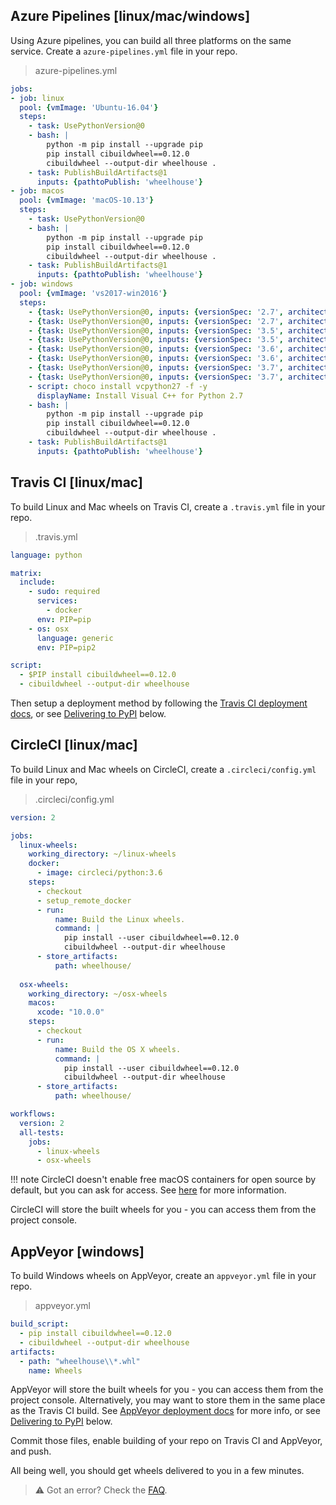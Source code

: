 ## Azure Pipelines [linux/mac/windows]

Using Azure pipelines, you can build all three platforms on the same service. Create a `azure-pipelines.yml` file in your repo.

> azure-pipelines.yml
```yaml
jobs:
- job: linux
  pool: {vmImage: 'Ubuntu-16.04'}
  steps: 
    - task: UsePythonVersion@0
    - bash: |
        python -m pip install --upgrade pip
        pip install cibuildwheel==0.12.0
        cibuildwheel --output-dir wheelhouse .
    - task: PublishBuildArtifacts@1
      inputs: {pathtoPublish: 'wheelhouse'}
- job: macos
  pool: {vmImage: 'macOS-10.13'}
  steps: 
    - task: UsePythonVersion@0
    - bash: |
        python -m pip install --upgrade pip
        pip install cibuildwheel==0.12.0
        cibuildwheel --output-dir wheelhouse .
    - task: PublishBuildArtifacts@1
      inputs: {pathtoPublish: 'wheelhouse'}
- job: windows
  pool: {vmImage: 'vs2017-win2016'}
  steps: 
    - {task: UsePythonVersion@0, inputs: {versionSpec: '2.7', architecture: x86}}
    - {task: UsePythonVersion@0, inputs: {versionSpec: '2.7', architecture: x64}}
    - {task: UsePythonVersion@0, inputs: {versionSpec: '3.5', architecture: x86}}
    - {task: UsePythonVersion@0, inputs: {versionSpec: '3.5', architecture: x64}}
    - {task: UsePythonVersion@0, inputs: {versionSpec: '3.6', architecture: x86}}
    - {task: UsePythonVersion@0, inputs: {versionSpec: '3.6', architecture: x64}}
    - {task: UsePythonVersion@0, inputs: {versionSpec: '3.7', architecture: x86}}
    - {task: UsePythonVersion@0, inputs: {versionSpec: '3.7', architecture: x64}}
    - script: choco install vcpython27 -f -y
      displayName: Install Visual C++ for Python 2.7
    - bash: |
        python -m pip install --upgrade pip
        pip install cibuildwheel==0.12.0
        cibuildwheel --output-dir wheelhouse .
    - task: PublishBuildArtifacts@1
      inputs: {pathtoPublish: 'wheelhouse'}
```

## Travis CI [linux/mac]

To build Linux and Mac wheels on Travis CI, create a `.travis.yml` file in your repo.

> .travis.yml
```yaml
language: python

matrix:
  include:
    - sudo: required
      services:
        - docker
      env: PIP=pip
    - os: osx
      language: generic
      env: PIP=pip2

script:
  - $PIP install cibuildwheel==0.12.0
  - cibuildwheel --output-dir wheelhouse
```

Then setup a deployment method by following the [Travis CI deployment docs](https://docs.travis-ci.com/user/deployment/), or see [Delivering to PyPI](#delivering-to-pypi) below.

## CircleCI [linux/mac]
    
To build Linux and Mac wheels on CircleCI, create a `.circleci/config.yml` file in your repo,

> .circleci/config.yml
```yaml
version: 2

jobs:
  linux-wheels:
    working_directory: ~/linux-wheels
    docker:
      - image: circleci/python:3.6
    steps:
      - checkout
      - setup_remote_docker
      - run:
          name: Build the Linux wheels.
          command: |
            pip install --user cibuildwheel==0.12.0
            cibuildwheel --output-dir wheelhouse
      - store_artifacts:
          path: wheelhouse/
  
  osx-wheels:
    working_directory: ~/osx-wheels
    macos:
      xcode: "10.0.0"
    steps:
      - checkout
      - run:
          name: Build the OS X wheels.
          command: |
            pip install --user cibuildwheel==0.12.0
            cibuildwheel --output-dir wheelhouse
      - store_artifacts:
          path: wheelhouse/

workflows:
  version: 2
  all-tests:
    jobs:
      - linux-wheels
      - osx-wheels
```

!!! note
    CircleCI doesn't enable free macOS containers for open source by default, but you can ask for access. See [here](https://circleci.com/docs/2.0/oss/#overview) for more information.

CircleCI will store the built wheels for you - you can access them from the project console.

## AppVeyor [windows]

To build Windows wheels on AppVeyor, create an `appveyor.yml` file in your repo.

> appveyor.yml

```yaml
build_script:
  - pip install cibuildwheel==0.12.0
  - cibuildwheel --output-dir wheelhouse
artifacts:
  - path: "wheelhouse\\*.whl"
    name: Wheels
```
    
AppVeyor will store the built wheels for you - you can access them from the project console. Alternatively, you may want to store them in the same place as the Travis CI build. See [AppVeyor deployment docs](https://www.appveyor.com/docs/deployment/) for more info, or see [Delivering to PyPI](#delivering-to-pypi) below.

Commit those files, enable building of your repo on Travis CI and AppVeyor, and push.

All being well, you should get wheels delivered to you in a few minutes. 

> ⚠️ Got an error? Check the [FAQ](faq.md).

<script> 
  document.addEventListener('DOMContentLoaded', function() {
    $('.toctree-l2 a, .rst-content h2').each(function(i, el) {
      var text = $(el).text()
      var match = text.match(/(.*) \[([a-z/]+)\]/);

      if (match) {
        var iconHTML = match[2].split('/').map(function(ident) {
          switch (ident) {
            case 'linux':
              return '<i class="fa fa-linux" aria-hidden="true"></i>'
            case 'windows':
              return '<i class="fa fa-windows" aria-hidden="true"></i>'
            case 'mac':
              return '<i class="fa fa-apple" aria-hidden="true"></i>'
          }
        }).join(' ');
        $(el).html(match[1] + ' ' + iconHTML)
      }
    });
  });
</script>